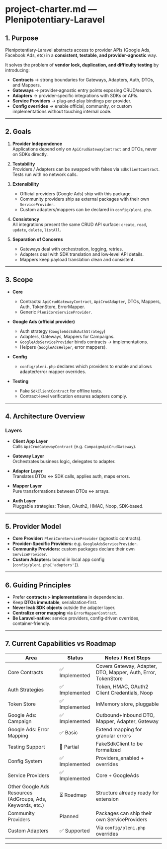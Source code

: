 # project-charter.md — Plenipotentiary-Laravel

## 1. Purpose
Plenipotentiary‑Laravel abstracts access to provider APIs (Google Ads, Facebook Ads, etc) in a **consistent, testable, and provider‑agnostic** way.  

It solves the problem of **vendor lock, duplication, and difficulty testing** by introducing:
- **Contracts** → strong boundaries for Gateways, Adapters, Auth, DTOs, and Mappers.  
- **Gateways** → provider‑agnostic entry points exposing CRUD/search.  
- **Adapters** → provider‑specific integrations with SDKs or APIs.  
- **Service Providers** → plug‑and‑play bindings per provider.  
- **Config overrides** → enable official, community, or custom implementations without touching internal code.

---

## 2. Goals
1. **Provider Independence**  
   Applications depend only on `ApiCrudGatewayContract` and DTOs, never on SDKs directly.  

2. **Testability**  
   Providers / Adapters can be swapped with fakes via `SdkClientContract`. Tests run with no network calls.  

3. **Extensibility**  
   - Official providers (Google Ads) ship with this package.  
   - Community providers ship as external packages with their own `ServiceProvider`.  
   - Custom adapters/mappers can be declared in `config/pleni.php`.  

4. **Consistency**  
   All integrations present the same CRUD API surface: `create`, `read`, `update`, `delete`, `listAll`.

5. **Separation of Concerns**  
   - Gateways deal with orchestration, logging, retries.  
   - Adapters deal with SDK translation and low‑level API details.  
   - Mappers keep payload translation clean and consistent.  

---

## 3. Scope
- **Core**  
  - Contracts: `ApiCrudGatewayContract`, `ApiCrudAdapter`, DTOs, Mappers, Auth, TokenStore, ErrorMapper.  
  - Generic `PleniCoreServiceProvider`.  

- **Google Ads (official provider)**  
  - Auth strategy (`GoogleAdsSdkAuthStrategy`)  
  - Adapters, Gateways, Mappers for Campaigns.  
  - `GoogleAdsServiceProvider` binds contracts → implementations.  
  - Helpers (`GoogleAdsHelper`, error mappers).  

- **Config**  
  - `config/pleni.php` declares which providers to enable and allows adapter/error mapper overrides.

- **Testing**  
  - Fake `SdkClientContract` for offline tests.  
  - Contract‑level verification ensures adapters comply.  

---

## 4. Architecture Overview

### Layers
- **Client App Layer**  
  Calls `ApiCrudGatewayContract` (e.g. `CampaignApiCrudGateway`).  

- **Gateway Layer**  
  Orchestrates business logic, delegates to adapter.  

- **Adapter Layer**  
  Translates DTOs ↔ SDK calls, applies auth, maps errors.  

- **Mapper Layer**  
  Pure transformations between DTOs ↔ arrays.  

- **Auth Layer**  
  Pluggable strategies: Token, OAuth2, HMAC, Noop, SDK‑based.  

---

## 5. Provider Model
- **Core Provider:** `PleniCoreServiceProvider` (agnostic contracts).  
- **Provider‑Specific Providers:** e.g. `GoogleAdsServiceProvider`.  
- **Community Providers:** custom packages declare their own `ServiceProvider`.  
- **Custom Adapters:** bound in local app config (`config/pleni.php['adapters']`).  

---

## 6. Guiding Principles
- Prefer **contracts > implementations** in dependencies.  
- Keep **DTOs immutable**, serialization‑first.  
- **Never leak SDK objects** outside the adapter layer.  
- **Centralize error mapping** via `ErrorMapperContract`.  
- **Be Laravel‑native**: service providers, config‑driven overrides, container‑friendly.  

---

## 7. Current Capabilities vs Roadmap

| Area        | Status              | Notes / Next Steps                     |
|-------------|---------------------|----------------------------------------|
| Core Contracts | ✅ Implemented | Covers Gateway, Adapter, DTO, Mapper, Auth, Error, TokenStore |
| Auth Strategies | ✅ Implemented | Token, HMAC, OAuth2 Client Credentials, Noop |
| Token Store | ✅ Implemented | InMemory store, pluggable |
| Google Ads: Campaign | ✅ Implemented | Outbound+Inbound DTO, Mapper, Adapter, Gateway |
| Google Ads: Error Mapping | ✅ Basic | Extend mapping for granular errors |
| Testing Support | 🚧 Partial | FakeSdkClient to be formalized |
| Config System | ✅ Implemented | Providers_enabled + overrides |
| Service Providers | ✅ Implemented | Core + GoogleAds |
| Other Google Ads Resources (AdGroups, Ads, Keywords, etc.) | ⏳ Roadmap | Structure already ready for extension |
| Community Providers | Planned | Packages can ship their own ServiceProviders |
| Custom Adapters | ✅ Supported | Via `config/pleni.php` overrides |

---

